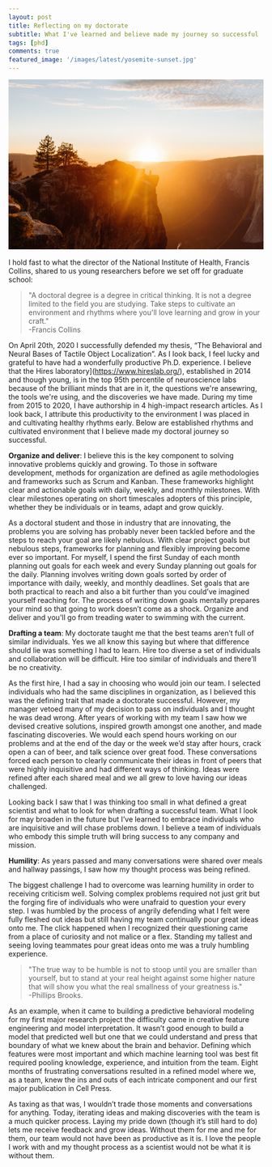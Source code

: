 ```yaml
---
layout: post
title: Reflecting on my doctorate
subtitle: What I've learned and believe made my journey so successful
tags: [phd]
comments: true
featured_image: '/images/latest/yosemite-sunset.jpg'
---
```


![](/images/latest/yosemite-sunset.jpg)

I hold fast to what the director of the National Institute of Health, Francis Collins, shared to us young researchers before we set off for graduate school: 
> "A doctoral degree is a degree in critical thinking. It is not a degree limited to the field you are studying. Take steps to cultivate an environment and rhythms where you'll love learning and grow in your craft."  
-Francis Collins

On April 20th, 2020 I successfully defended my thesis, “The Behavioral and Neural Bases of Tactile Object Localization”. As I look back, I feel lucky and grateful to have had a wonderfully productive Ph.D. experience. I believe that the Hires laboratory](https://www.hireslab.org/), established in 2014 and though young, is in the top 95th percentile of neuroscience labs because of the brilliant minds that are in it, the questions we're ansewring, the tools we're using, and the discoveries we have made. During my time from 2015 to 2020, I have authorship in 4 high-impact research articles. As I look back, I attribute this productivity to the environment I was placed in and cultivating healthy rhythms early. Below are established rhythms and cultivated environment that I believe made my doctoral journey so successful.

**Organize and deliver**: I believe this is the key component to solving innovative problems quickly and growing. To those in software development, methods for organization are defined as agile methodologies and frameworks such as Scrum and Kanban. These frameworks highlight clear and actionable goals with daily, weekly, and monthly milestones. With clear milestones operating on short timescales adopters of this principle, whether they be individuals or in teams, adapt and grow quickly. 

As a doctoral student and those in industry that are innovating, the problems you are solving has probably never been tackled before and the steps to reach your goal are likely nebulous. With clear project goals but nebulous steps, frameworks for planning and flexibly improving become ever so important. For myself, I spend the first Sunday of each month planning out goals for each week and every Sunday planning out goals for the daily. Planning involves writing down goals sorted by order of importance with daily, weekly, and monthly deadlines. Set goals that are both practical to reach and also a bit further than you could’ve imagined yourself reaching for. The process of writing down goals mentally prepares your mind so that going to work doesn’t come as a shock. Organize and deliver and you'll go from treading water to swimming with the current. 

**Drafting a team**: My doctorate taught me that the best teams aren’t full of similar individuals. Yes we all know this saying but where that difference should lie was something I had to learn. Hire too diverse a set of individuals and collaboration will be difficult. Hire too similar of individuals and there’ll be no creativity.  

As the first hire, I had a say in choosing who would join our team. I selected individuals who had the same disciplines in organization, as I believed this was the defining trait that made a doctorate successful. However, my manager vetoed many of my decision to pass on individuals and I thought he was dead wrong. After years of working with my team I saw how we devised creative solutions, inspired growth amongst one another, and made fascinating discoveries. We would each spend hours working on our problems and at the end of the day or the week we’d stay after hours, crack open a can of beer, and talk science over great food. These conversations forced each person to clearly communicate their ideas in front of peers that were highly inquisitive and had different ways of thinking. Ideas were refined after each shared meal and we all grew to love having our ideas challenged.  

Looking back I saw that I was thinking too small in what defined a great scientist and what to look for when drafting a successful team. What I look for may broaden in the future but I’ve learned to embrace individuals who are inquisitive and will chase problems down. I believe a team of individuals who embody this simple truth will bring success to any company and mission.

**Humility**: As years passed and many conversations were shared over meals and hallway passings, I saw how my thought process was being refined. 

The biggest challenge I had to overcome was learning humility in order to receiving criticism well. Solving complex problems required not just grit but the forging fire of individuals who were unafraid to question your every step. I was humbled by the process of angrily defending what I felt were fully fleshed out ideas but still having my team continually pour great ideas onto me. The click happened when I recognized their questioning came from a place of curiosity and not malice or a flex. Standing my tallest and seeing loving teammates pour great ideas onto me was a truly humbling experience. 

> "The true way to be humble is not to stoop until you are smaller than yourself, but to stand at your real height against some higher nature that will show you what the real smallness of your greatness is."  
-Phillips Brooks.

As an example, when it came to building a predictive behavioral modeling for my first major research project the difficulty came in creative feature engineering and model interpretation. It wasn’t good enough to build a model that predicted well but one that we could understand and press that boundary of what we knew about the brain and behavior. Defining which features were most important and which machine learning tool was best fit required pooling knowledge, experience, and intuition from the team. Eight months of frustrating conversations resulted in a refined model where we, as a team, knew the ins and outs of each intricate component and our first major publication in Cell Press.  

As taxing as that was, I wouldn’t trade those moments and conversations for anything. Today, iterating ideas and making discoveries with the team is a much quicker process. Laying my pride down (though it’s still hard to do) lets me receive feedback and grow ideas. Without them for me and me for them, our team would not have been as productive as it is. I love the people I work with and my thought process as a scientist would not be what it is without them. 